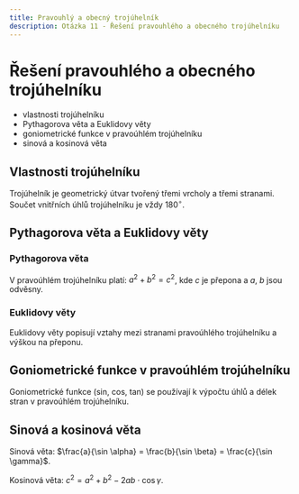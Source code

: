 ```yaml
---
title: Pravouhlý a obecný trojúhelník
description: Otázka 11 - Řešení pravouhlého a obecného trojúhelníku
---
```


# **Řešení pravouhlého a obecného trojúhelníku**

- vlastnosti trojúhelníku
- Pythagorova věta a Euklidovy věty
- goniometrické funkce v pravoúhlém trojúhelníku
- sinová a kosinová věta

## **Vlastnosti trojúhelníku**

Trojúhelník je geometrický útvar tvořený třemi vrcholy a třemi stranami. Součet vnitřních úhlů trojúhelníku je vždy $180^\circ$.

## **Pythagorova věta a Euklidovy věty**

### **Pythagorova věta**

V pravoúhlém trojúhelníku platí: $a^2 + b^2 = c^2$, kde $c$ je přepona a $a$, $b$ jsou odvěsny.

### **Euklidovy věty**

Euklidovy věty popisují vztahy mezi stranami pravoúhlého trojúhelníku a výškou na přeponu.

## **Goniometrické funkce v pravoúhlém trojúhelníku**

Goniometrické funkce (sin, cos, tan) se používají k výpočtu úhlů a délek stran v pravoúhlém trojúhelníku.

## **Sinová a kosinová věta**

Sinová věta: $\frac{a}{\sin \alpha} = \frac{b}{\sin \beta} = \frac{c}{\sin \gamma}$.

Kosinová věta: $c^2 = a^2 + b^2 - 2ab \cdot \cos \gamma$.
